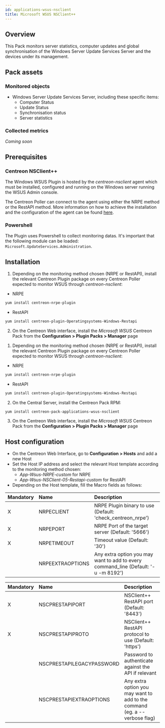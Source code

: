 ```yaml
---
id: applications-wsus-nsclient
title: Microsoft WSUS NSClient++
---
```


## Overview

This Pack monitors server statistics, computer updates and global synchronisation 
of the Windows Server Update Services Server and the devices under its management. 

## Pack assets

### Monitored objects

* Windows Server Update Services Server, including these specific items: 
    * Computer Status
    * Update Status
    * Synchronisation status 
    * Server statistics

### Collected metrics

*Coming soon*

## Prerequisites

### Centreon NSClient++

The Windows WSUS Plugin is hosted by the *centreon-nsclient* agent which must be 
installed, configured and running on the Windows server running the WSUS Admin console. 

The Centreon Poller can connect to the agent using either the NRPE method or the 
RestAPI method. More information on how to achieve the installation and the configuration 
of the agent can be found [here](../tutorials/centreon-nsclient-tutorial.html).

### Powershell

The Plugin uses Powershell to collect monitoring datas. It's important that the following
module can be loaded: `Microsoft.UpdateServices.Administration`.

## Installation 

<!--DOCUSAURUS_CODE_TABS-->

<!--Online IMP Licence & IT-100 Editions-->

1. Depending on the monitoring method chosen (NRPE or RestAPI), install the relevant Centreon Plugin package on every Centreon
Poller expected to monitor WSUS through *centreon-nsclient*:

* NRPE

```bash
yum install centreon-nrpe-plugin
```

* RestAPI

```bash
yum install centreon-plugin-Operatingsystems-Windows-Restapi
```

2. On the Centreon Web interface, install the *Microsoft WSUS* Centreon Pack from the **Configuration > Plugin Packs > Manager** page

<!--Offline IMP License-->

1. Depending on the monitoring method chosen (NRPE or RestAPI), install the relevant Centreon Plugin package on every Centreon
Poller expected to monitor WSUS through *centreon-nsclient*:

* NRPE

```bash
yum install centreon-nrpe-plugin
```

* RestAPI

```bash
yum install centreon-plugin-Operatingsystems-Windows-Restapi
```

2. On the Central Server, install the Centreon Pack RPM:

```bash
yum install centreon-pack-applications-wsus-nsclient
```

3. On the Centreon Web interface, install the *Microsoft WSUS* Centreon Pack from the **Configuration > Plugin Packs > Manager** page

<!--END_DOCUSAURUS_CODE_TABS-->

## Host configuration

* On the Centreon Web Interface, go to **Configuration > Hosts** and add a new Host
* Set the Host IP address and select the relevant Host template according to the monitoring method chosen:
    * *App-Wsus-NRPE-custom* for NRPE
    * *App-Wsus-NSClient-05-Restapi-custom* for RestAPI
* Depending on the Host template, fill the Macro fields as follows:

<!--DOCUSAURUS_CODE_TABS-->

<!--App-Wsus-NRPE-custom-->

| Mandatory | Name             | Description                                                                         |
|:----------|:-----------------|:------------------------------------------------------------------------------------|
| X         | NRPECLIENT       | NRPE Plugin binary to use (Default: 'check_centreon_nrpe')                          |
| X         | NRPEPORT         | NRPE Port of the target server (Default: '5666')                                    |
| X         | NRPETIMEOUT      | Timeout value (Default: '30')                                                       |
|           | NRPEEXTRAOPTIONS | Any extra option you may want to add to every command\_line (Default: '-u -m 8192') |

<!--App-Wsus-NSClient-05-Restapi-custom-->

| Mandatory | Name                      | Description                                                                |
|:----------|:--------------------------|:-------------------------------------------------------------------------- |
| X         | NSCPRESTAPIPORT           | NSClient++ RestAPI port (Default: '8443')                                  |
| X         | NSCPRESTAPIPROTO          | NSClient++ RestAPI protocol to use (Default: 'https')                      |
|           | NSCPRESTAPILEGACYPASSWORD | Password to authenticate against the API if relevant                       |
|           | NSCPRESTAPIEXTRAOPTIONS   | Any extra option you may want to add to the command (eg. a --verbose flag) |